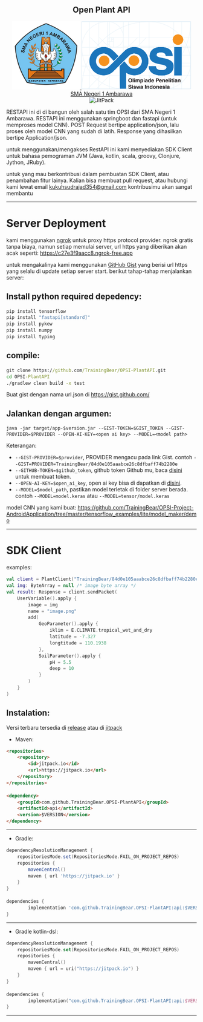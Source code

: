 <h2 align="center">Open Plant API</h2>

<p align="center">
    <a href="https://sman1ambarawa.sch.id/">
        <img src="SMANEGA.png" alt="SMANEGA" width="180" height="180" title="SMA NEGERI 1 AMBARAWA" >
    </a>
    <a href="https://sma.pusatprestasinasional.kemdikbud.go.id/opsi/">
        <img src="logoopsi.png" width="290" height="180" title="Olimipiade Penelitian Sains Nasional"><br>
    </a>
    <a href="https://sman1ambarawa.sch.id/">SMA Negeri 1 Ambarawa</a>
    <br href="https://jitpack.io/#TrainingBear/OPSI-PlantAPI">
        <img src="https://jitpack.io/v/TrainingBear/OPSI-PlantAPI.svg" alt="JitPack">
    </a>
</p>



RESTAPI ini di di bangun oleh salah satu tim OPSI dari SMA Negeri 1 Ambarawa.
RESTAPI ini menggunakan springboot dan fastapi (untuk memproses model CNN).
POST Request bertipe application/json, lalu proses oleh 
model CNN yang sudah di latih. Response yang dihasilkan bertipe Application/json.

untuk menggunakan/mengakses RestAPI ini kami menyediakan SDK Client untuk bahasa pemograman JVM (Java, kotlin, scala, groovy,
Clonjure, Jython, JRuby).

untuk yang mau berkontribusi dalam pembuatan SDK Client, atau penambahan fitur lainya.
Kalian bisa membuat pull request, atau hubungi kami lewat email kukuhsudrajad354@gmail.com kontribusimu akan sangat membantu
*** 

# Server Deployment
kami menggunakan [ngrok](https://ngrok.com) untuk proxy https protocol provider.
ngrok gratis tanpa biaya, namun setiap memulai server, url https yang diberikan akan acak seperti: https://c27e3f9aacc8.ngrok-free.app

untuk mengakalinya kami menggunakan [GitHub Gist](https://gist.github.com/) yang berisi url https yang selalu di update setiap server start.
berikut tahap-tahap menjalankan server:

Install python required depedency:
-
```cmd
pip install tensorflow
pip install "fastapi[standard]"
pip install pykew
pip install numpy
pip install typing
```

compile:
-
```cmd
git clone https://github.com/TrainingBear/OPSI-PlantAPI.git
cd OPSI-PlantAPI
./gradlew clean build -x test
```
Buat gist dengan nama url.json di https://gist.github.com/

Jalankan dengan argumen:
- 
```text 
java -jar target/app-$version.jar --GIST-TOKEN=$GIST_TOKEN --GIST-PROVIDER=$PROVIDER --OPEN-AI-KEY=<open ai key> --MODEL=<model path>
```
Keterangan:
- `--GIST-PROVIDER=$provider`, PROVIDER mengacu pada link Gist. contoh `--GIST=PROVIDER=TrainingBear/84d0e105aaabce26c8dfbaff74b2280e`
- `--GITHUB-TOKEN=$github_token`, github token Github mu, baca [disini](https://docs.github.com/en/authentication/keeping-your-account-and-data-secure/creating-a-personal-access-token) untuk membuat token.
- `--OPEN-AI-KEY=$open_ai_key`, open ai key bisa di dapatkan di [disini](https://platform.openai.com/account/api-keys).
- `--MODEL=$model_path`, pastikan model terletak di folder server berada. contoh ```--MODEL=model.keras``` atau `--MODEL=tensor/model.keras`

model CNN yang kami buat: https://github.com/TrainingBear/OPSI-Project-AndroidApplication/tree/master/tensorflow_examples/lite/model_maker/demo

---
# SDK Client
examples:
```kotlin
val client = PlantClient("TrainingBear/84d0e105aaabce26c8dfbaff74b2280e")
val img: ByteArray = null /* image byte array */
val result: Response = client.sendPacket(
    UserVariable().apply {
        image = img
        name = "image.png"
        add(
            GeoParameter().apply {
                iklim = E.CLIMATE.tropical_wet_and_dry
                latitude = -7.327
                longtitude = 110.1938
            },
            SoilParameter().apply {
                pH = 5.5
                deep = 10
            }
        )
    }
)
```

Instalation:
-
Versi terbaru tersedia di [release](https://github.com/TrainingBear/OPSI-PlantAPI/releases)
atau di [jitpack](https://jitpack.io/#TrainingBear/OPSI-PlantAPI)
- Maven:
```html
<repositories>
	<repository>
	    <id>jitpack.io</id>
	    <url>https://jitpack.io</url>
	</repository>
</repositories>

<dependency>
    <groupId>com.github.TrainingBear.OPSI-PlantAPI</groupId>
    <artifactId>api</artifactId>
    <version>$VERSION</version>
</dependency>
```
***
- Gradle:
```groovy
dependencyResolutionManagement {
	repositoriesMode.set(RepositoriesMode.FAIL_ON_PROJECT_REPOS)
	repositories {
		mavenCentral()
		maven { url 'https://jitpack.io' }
	}
}

dependencies {
        implementation 'com.github.TrainingBear.OPSI-PlantAPI:api:$VERSION'
}
```
***
- Gradle kotlin-dsl:
```kotlin
dependencyResolutionManagement {
	repositoriesMode.set(RepositoriesMode.FAIL_ON_PROJECT_REPOS)
	repositories {
		mavenCentral()
		maven { url = uri("https://jitpack.io") }
	}
}

dependencies {
        implementation("com.github.TrainingBear.OPSI-PlantAPI:api:$VERSION")
}
```
***

